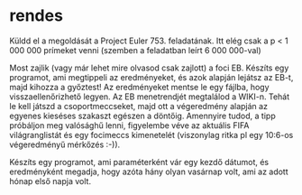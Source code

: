 # rendes
Küldd el a megoldását a Project Euler 753. feladatának. Itt elég csak a p < 1 000 000 prímeket venni (szemben a feladatban leírt 6 000 000-val)

Most zajlik (vagy már lehet mire olvasod csak zajlott) a foci EB. Készíts egy programot, ami megtippeli az eredményeket, és azok alapján lejátsz az EB-t, majd kihozza a győztest! Az eredményeket mentse le egy fájlba, hogy visszaellenőrizhető legyen. Az EB menetrendjét megtalálod a WIKI-n.
Tehát le kell játszd a csoportmeccseket, majd ott a végeredmény alapján az egyenes kieséses szakaszt egészen a döntőig.
Amennyire tudod, a tipp próbáljon meg valósághű lenni, figyelembe véve az aktuális FIFA világranglistát és egy focimeccs kimenetelét (viszonylag ritka pl egy 10:6-os végeredményű mérkőzés :-)).

Készíts egy programot, ami paraméterként vár egy kezdő dátumot, és eredményként megadja, hogy azóta hány olyan vasárnap volt, ami az adott hónap első napja volt.
